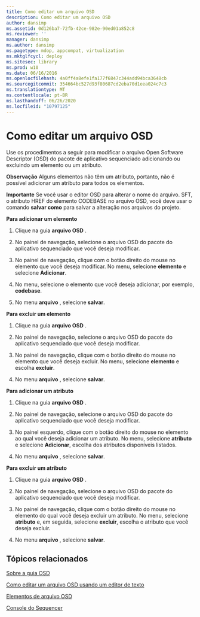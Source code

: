 ```yaml
---
title: Como editar um arquivo OSD
description: Como editar um arquivo OSD
author: dansimp
ms.assetid: 0d126ba7-72fb-42ce-982e-90ed01a852c8
ms.reviewer: ''
manager: dansimp
ms.author: dansimp
ms.pagetype: mdop, appcompat, virtualization
ms.mktglfcycl: deploy
ms.sitesec: library
ms.prod: w10
ms.date: 06/16/2016
ms.openlocfilehash: 4a0ff4a8efe1fa177f6847c344add94bca3648cb
ms.sourcegitcommit: 354664bc527d93f80687cd2eba70d1eea024c7c3
ms.translationtype: MT
ms.contentlocale: pt-BR
ms.lasthandoff: 06/26/2020
ms.locfileid: "10797125"
---
```

# Como editar um arquivo OSD


Use os procedimentos a seguir para modificar o arquivo Open Software Descriptor (OSD) do pacote de aplicativo sequenciado adicionando ou excluindo um elemento ou um atributo.

**Observação**  Alguns elementos não têm um atributo, portanto, não é possível adicionar um atributo para todos os elementos.

 

**Importante**  Se você usar o editor OSD para alterar o nome do arquivo. SFT, o atributo HREF do elemento CODEBASE no arquivo OSD, você deve usar o comando **salvar como** para salvar a alteração nos arquivos do projeto.

 

**Para adicionar um elemento**

1.  Clique na guia **arquivo OSD** .

2.  No painel de navegação, selecione o arquivo OSD do pacote do aplicativo sequenciado que você deseja modificar.

3.  No painel de navegação, clique com o botão direito do mouse no elemento que você deseja modificar. No menu, selecione **elemento** e selecione **Adicionar**.

4.  No menu, selecione o elemento que você deseja adicionar, por exemplo, **codebase**.

5.  No menu **arquivo** , selecione **salvar**.

**Para excluir um elemento**

1.  Clique na guia **arquivo OSD** .

2.  No painel de navegação, selecione o arquivo OSD do pacote do aplicativo sequenciado que você deseja modificar.

3.  No painel de navegação, clique com o botão direito do mouse no elemento que você deseja excluir. No menu, selecione **elemento** e escolha **excluir**.

4.  No menu **arquivo** , selecione **salvar**.

**Para adicionar um atributo**

1.  Clique na guia **arquivo OSD** .

2.  No painel de navegação, selecione o arquivo OSD do pacote do aplicativo sequenciado que você deseja modificar.

3.  No painel esquerdo, clique com o botão direito do mouse no elemento ao qual você deseja adicionar um atributo. No menu, selecione **atributo** e selecione **Adicionar**, escolha dos atributos disponíveis listados.

4.  No menu **arquivo** , selecione **salvar**.

**Para excluir um atributo**

1.  Clique na guia **arquivo OSD** .

2.  No painel de navegação, selecione o arquivo OSD do pacote do aplicativo sequenciado que você deseja modificar.

3.  No painel de navegação, clique com o botão direito do mouse no elemento do qual você deseja excluir um atributo. No menu, selecione **atributo** e, em seguida, selecione **excluir**, escolha o atributo que você deseja excluir.

4.  No menu **arquivo** , selecione **salvar**.

## Tópicos relacionados


[Sobre a guia OSD](about-the-osd-tab.md)

[Como editar um arquivo OSD usando um editor de texto](how-to-edit-an-osd-file-using-a-text-editor.md)

[Elementos de arquivo OSD](osd-file-elements.md)

[Console do Sequencer](sequencer-console.md)

 

 





